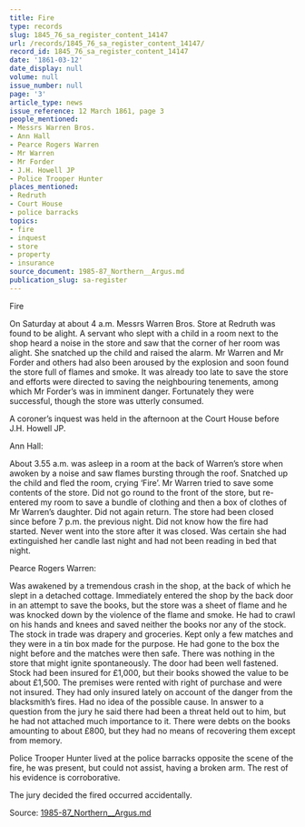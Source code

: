 ```yaml
---
title: Fire
type: records
slug: 1845_76_sa_register_content_14147
url: /records/1845_76_sa_register_content_14147/
record_id: 1845_76_sa_register_content_14147
date: '1861-03-12'
date_display: null
volume: null
issue_number: null
page: '3'
article_type: news
issue_reference: 12 March 1861, page 3
people_mentioned:
- Messrs Warren Bros.
- Ann Hall
- Pearce Rogers Warren
- Mr Warren
- Mr Forder
- J.H. Howell JP
- Police Trooper Hunter
places_mentioned:
- Redruth
- Court House
- police barracks
topics:
- fire
- inquest
- store
- property
- insurance
source_document: 1985-87_Northern__Argus.md
publication_slug: sa-register
---
```


Fire

On Saturday at about 4 a.m. Messrs Warren Bros. Store at Redruth was found to be alight.  A servant who slept with a child in a room next to the shop heard a noise in the store and saw that the corner of her room was alight.  She snatched up the child and raised the alarm.  Mr Warren and Mr Forder and others had also been aroused by the explosion and soon found the store full of flames and smoke.  It was already too late to save the store and efforts were directed to saving the neighbouring tenements, among which Mr Forder’s was in imminent danger.  Fortunately they were successful, though the store was utterly consumed.

A coroner’s inquest was held in the afternoon at the Court House before J.H. Howell JP.

Ann Hall:

About 3.55 a.m. was asleep in a room at the back of Warren’s store when awoken by a noise and saw flames bursting through the roof.  Snatched up the child and fled the room, crying ‘Fire’.  Mr Warren tried to save some contents of the store.  Did not go round to the front of the store, but re-entered my room to save a bundle of clothing and then a box of clothes of Mr Warren’s daughter.  Did not again return.  The store had been closed since before 7 p.m. the previous night.  Did not know how the fire had started.  Never went into the store after it was closed.  Was certain she had extinguished her candle last night and had not been reading in bed that night.

Pearce Rogers Warren:

Was awakened by a tremendous crash in the shop, at the back of which he slept in a detached cottage.  Immediately entered the shop by the back door in an attempt to save the books, but the store was a sheet of flame and he was knocked down by the violence of the flame and smoke.  He had to crawl on his hands and knees and saved neither the books nor any of the stock.  The stock in trade was drapery and groceries.  Kept only a few matches and they were in a tin box made for the purpose.  He had gone to the box the night before and the matches were then safe.  There was nothing in the store that might ignite spontaneously.  The door had been well fastened.  Stock had been insured for £1,000, but their books showed the value to be about £1,500.  The premises were rented with right of purchase and were not insured.  They had only insured lately on account of the danger from the blacksmith’s fires.  Had no idea of the possible cause.  In answer to a question from the jury he said there had been a threat held out to him, but he had not attached much importance to it.  There were debts on the books amounting to about £800, but they had no means of recovering them except from memory.

Police Trooper Hunter lived at the police barracks opposite the scene of the fire, he was present, but could not assist, having a broken arm.  The rest of his evidence is corroborative.

The jury decided the fired occurred accidentally.

Source: [1985-87_Northern__Argus.md](/downloads/markdown/1985-87_Northern__Argus.md)
